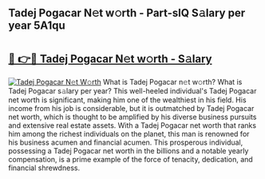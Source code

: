 ## Tadej Pogacar N𝚎t w𝚘rth - Part-slQ S𝚊lary per year 5A1qu

# <h2><a href="http://gc52e6o.nevu.top/?p=Tadej+Pogacar">🔗 👉🔴 Tadej Pogacar N𝚎t w𝚘rth - S𝚊lary</a></h2>

[![Tadej Pogacar N𝚎t W𝚘rth](https://i.imgur.com/Oavwk0R.jpeg)](http://gc52e6o.nevu.top/?p=Tadej+Pogacar)
What is Tadej Pogacar n𝚎t w𝚘rth? What is Tadej Pogacar s𝚊lary per year?
This well-heeled individual's Tadej Pogacar net worth is significant, making him one of the wealthiest in his field. His income from his job is considerable, but it is outmatched by Tadej Pogacar net worth, which is thought to be amplified by his diverse business pursuits and extensive real estate assets. With a Tadej Pogacar net worth that ranks him among the richest individuals on the planet, this man is renowned for his business acumen and financial acumen. This prosperous individual, possessing a Tadej Pogacar net worth in the billions and a notable yearly compensation, is a prime example of the force of tenacity, dedication, and financial shrewdness.
